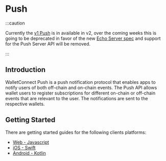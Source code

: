 # Push

:::caution

Currently the [v1 Push](/push-server) is in available in v2, over the coming weeks this is going to be deprecated in favor of the new [Echo Server spec](https://github.com/WalletConnect/echo-server/blob/main/spec/spec.md) and support for the Push Server API will be removed.

:::


## Introduction

WalletConnect Push is a push notification protocol that enables apps to notify users of both off-chain and on-chain events. The Push API allows wallet users to register subscriptions for different on-chain or off-chain events that are relevant to the user. The notifications are sent to the respective wallets.

## Getting Started

There are getting started guides for the following clients platforms:

- [Web - Javascript](../javascript/push/installation.md)
- [iOS - Swift](../swift/push/installation.md)
- [Android - Kotlin](../kotlin/push/installation.md)

